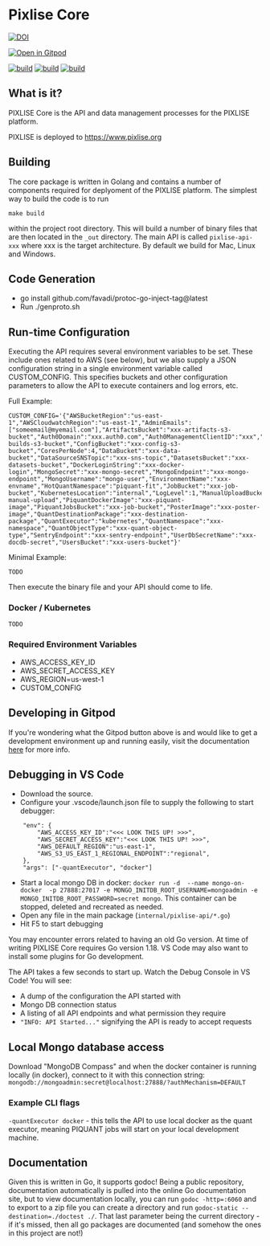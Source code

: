 # Pixlise Core


[![DOI](https://zenodo.org/badge/520044172.svg)](https://zenodo.org/badge/latestdoi/520044172)


[![Open in Gitpod](https://gitpod.io/button/open-in-gitpod.svg)](https://gitpod.io/#https://github.com/pixlise/core)

[![build](https://github.com/pixlise/core/actions/workflows/features.yml/badge.svg)](https://github.com/pixlise/core/actions/workflows/features.yml)
[![build](https://github.com/pixlise/core/actions/workflows/dev.yml/badge.svg?branch=development)](https://github.com/pixlise/core/actions/workflows/dev.yml)
[![build](https://github.com/pixlise/core/actions/workflows/release.yml/badge.svg?branch=main)](https://github.com/pixlise/core/actions/workflows/release.yml)

## What is it?

PIXLISE Core is the API and data management processes for the PIXLISE platform.

PIXLISE is deployed to https://www.pixlise.org

## Building

The core package is written in Golang and contains a number of components required for deplyoment of the PIXLISE platform. The simplest way to build the code is to run

``` shell
make build
```

within the project root directory. This will build a number of binary files that are then located in the `_out` directory. The main API is called `pixlise-api-xxx` where xxx is the target architecture. 
By default we build for Mac, Linux and Windows.

## Code Generation
- go install github.com/favadi/protoc-go-inject-tag@latest
- Run ./genproto.sh


## Run-time Configuration

Executing the API requires several environment variables to be set. These include ones related to AWS (see below), but we also supply a JSON configuration string in a single environment variable called CUSTOM_CONFIG. This specifies buckets and other configuration parameters to allow the API to execute containers and log errors, etc.

Full Example:

```
CUSTOM_CONFIG='{"AWSBucketRegion":"us-east-1","AWSCloudwatchRegion":"us-east-1","AdminEmails":["someemail@myemail.com"],"ArtifactsBucket":"xxx-artifacts-s3-bucket","Auth0Domain":"xxx.auth0.com","Auth0ManagementClientID":"xxx","Auth0ManagementSecret":"xxx","BuildsBucket":"xxx-builds-s3-bucket","ConfigBucket":"xxx-config-s3-bucket","CoresPerNode":4,"DataBucket":"xxx-data-bucket","DataSourceSNSTopic":"xxx-sns-topic","DatasetsBucket":"xxx-datasets-bucket","DockerLoginString":"xxx-docker-login","MongoSecret":"xxx-mongo-secret","MongoEndpoint":"xxx-mongo-endpoint","MongoUsername":"mongo-user","EnvironmentName":"xxx-envname","HotQuantNamespace":"piquant-fit","JobBucket":"xxx-job-bucket","KubernetesLocation":"internal","LogLevel":1,"ManualUploadBucket":"xxx-manual-upload","PiquantDockerImage":"xxx-piquant-image","PiquantJobsBucket":"xxx-job-bucket","PosterImage":"xxx-poster-image","QuantDestinationPackage":"xxx-destination-package","QuantExecutor":"kubernetes","QuantNamespace":"xxx-namespace","QuantObjectType":"xxx-quant-object-type","SentryEndpoint":"xxx-sentry-endpoint","UserDbSecretName":"xxx-docdb-secret","UsersBucket":"xxx-users-bucket"}'
```

Minimal Example:

`TODO`

Then execute the binary file and your API should come to life.

### Docker / Kubernetes

`TODO`

### Required Environment Variables

- AWS_ACCESS_KEY_ID
- AWS_SECRET_ACCESS_KEY
- AWS_REGION=us-west-1
- CUSTOM_CONFIG

## Developing in Gitpod

If you're wondering what the Gitpod button above is and would like to get a development environment up and running easily, visit the documentation [here](https://pixlise.gitlab.io/documentation/docs/build-and-release/getting-started/) for more info.

## Debugging in VS Code

- Download the source.
- Configure your .vscode/launch.json file to supply the following to start debugger:
```
    "env": {
        "AWS_ACCESS_KEY_ID":"<<< LOOK THIS UP! >>>",
        "AWS_SECRET_ACCESS_KEY":"<<< LOOK THIS UP! >>>",
        "AWS_DEFAULT_REGION":"us-east-1",
        "AWS_S3_US_EAST_1_REGIONAL_ENDPOINT":"regional",
    },
    "args": ["-quantExecutor", "docker"]
```
- Start a local mongo DB in docker: `docker run -d  --name mongo-on-docker  -p 27888:27017 -e MONGO_INITDB_ROOT_USERNAME=mongoadmin -e MONGO_INITDB_ROOT_PASSWORD=secret mongo`. This container can be stopped, deleted and recreated as needed.
- Open any file in the main package (`internal/pixlise-api/*.go`)
- Hit F5 to start debugging

You may encounter errors related to having an old Go version. At time of writing PIXLISE Core requires Go version 1.18. VS Code may also want to install some plugins for Go development.

The API takes a few seconds to start up. Watch the Debug Console in VS Code! You will see:
- A dump of the configuration the API started with
- Mongo DB connection status
- A listing of all API endpoints and what permission they require
- `"INFO: API Started..."` signifying the API is ready to accept requests

## Local Mongo database access

Download "MongoDB Compass" and when the docker container is running locally (in docker), connect to it with this connection string:
`mongodb://mongoadmin:secret@localhost:27888/?authMechanism=DEFAULT`

### Example CLI flags

`-quantExecutor docker` - this tells the API to use local docker as the quant executor, meaning PIQUANT jobs will start on your local development machine.

## Documentation

Given this is written in Go, it supports godoc! Being a public repository, documentation automatically is pulled into the online Go
documentation site, but to view documentation locally, you can run `godoc -http=:6060` and to export to a zip file you can create
a directory and run `godoc-static --destination=./doctest ./`. That last parameter being the current directory - if it's missed, then all go packages are documented (and somehow the ones in this project are not!)
